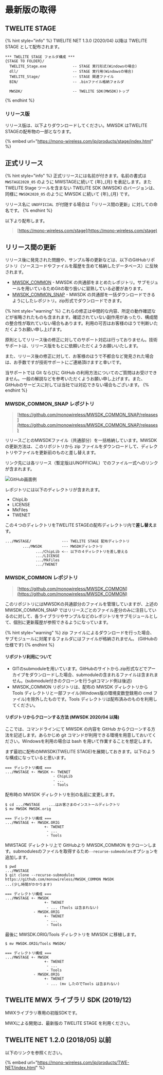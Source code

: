 # 最新版の取得

## TWELITE STAGE

{% hint style="info" %}
TWELITE NET 1.3.0 (2020/04) 以降は TWELITE STAGE として配布されます。

```
*** TWELITE STAGE フォルダ構成 ***
{STAGE TO FOLDER}/
  TWELITE_Stage.exe            -- STAGE 実行形式(Windowsの場合)
  dll/                         -- STAGE 実行用(Windowsの場合)
  TWELITE_Stage/               -- STAGE 関連ファイル
  BIN/                         -- .binファイル格納フォルダ
  
  MWSDK/                       -- TWELITE SDK(MWSDK)トップ
```
{% endhint %}



### リリース版

リリース版は、以下よりダウンロードしてください。MWSDK はTWELITE STAGEの配布物の一部となります。

{% embed url="https://mono-wireless.com/jp/products/stage/index.html" %}



## 正式リリース

{% hint style="info" %}
正式リリースには名前が付きます。名前の書式は `MWSTAGE2020_05` のように MWSTAGEに続いて {年}\_{月} を表記します。また TWELITE Stage ツールを含まない TWELITE SDK (MWSDK) のバージョンは、同様に `MWSDK2020_05` のように MWSDK に続いて  {年}\_{月} です。

リリース名に `UNOFFICIAL `が付随する場合は「リリース間の更新」に対しての命名です。
{% endhint %}

以下より配布します。

> [https://mono-wireless.com/stage](https://mono-wireless.com/stage)



## リリース間の更新

リリース後に発見された問題や、サンプル等の更新などは、以下のGitHubリポジトリ（ソースコードやファイルを履歴を含めて格納したデータベース）に反映されます。

* [MWSDK_COMMON](https://github.com/monowireless/MWSDK_COMMON) - MWSDK の共通部をまとめたレポジトリ。サブモジュールを用いているためGitの取り扱いに習熟している必要があります。
* [MWSDK_COMMON_SNAP](https://github.com/monowireless/MWSDK_COMMON_SNAP) - MWSDK の共通部を一括ダウンロードできるようにしたレポジトリ。zip形式でダウンロードできます。

{% hint style="warning" %}
これらの修正は中間的な内容、所定の動作確認などが省略されたものも含まれます。確認されていない副作用があったり、構成間の整合性が取れていない場合もあります。利用の可否はお客様のほうで判断いただくようお願い申し上げます。

原則としてリリース後の修正に対してのサポート対応は行っておりません。技術サポートは、リリース版をもとに依頼いただくようお願いいたします。

また、リリース後の修正に対して、お客様のほうで不都合など発見された場合は、お手数ですが技術サポートにご連絡頂けますと幸いです。

当サポートでは Git ならびに GitHub の利用方法についてのご質問はお受けできません。一般の解説などを参考いただくようお願い申し上げます。また、GitHubのサービスに対しては当社では対応できない場合もございます。
{% endhint %}



### MWSDK_COMMON_SNAP レポジトリ

> [https://github.com/monowireless/MWSDK_COMMON_SNAP/releases](https://github.com/monowireless/MWSDK_COMMON_SNAP/releases)

リリースごとのMWSDKファイル（共通部分）を一括格納しています。MWSDKの更新方法は、このリポジトリから zip ファイルをダウンロードして、ディレクトリやファイルを更新前のものと差し替えます。



リンク先には各リリース（暫定版はUNOFFICIAL）でのファイル一式へのリンクが含まれます。

![GitHub画面例](<../.gitbook/assets/image (55).png>)

レポジトリには以下のディレクトリが含まれます。

* ChipLib
* LICENSE
* MkFiles
* TWENET

この４つのディレクトリをTWELITE STAGEの配布ディレクトリ内で**差し替え**ます。

```
.../MWSTAGE/              --- TWELITE STAGE 配布ディレクトリ
        .../MWSDK         --- MWSDKディレクトリ
              .../ChipLib <-- 以下の４ディレクトリを差し替える
              .../LICENSE
              .../MkFiles
              .../TWENET
```



### MWSDK_COMMON レポジトリ

> [https://github.com/monowireless/MWSDK_COMMON](https://github.com/monowireless/MWSDK_COMMON)

このリポジトリにはMWSDKの共通部分のファイルを管理していますが、上述の MWSDK_COMMON_SNAP ではリリースごとのファイル差分のみに注目しているのに対して、各ライブラリやサンプルなどのレポジトリをサブモジュールとして、個別に更新履歴が参照できるようになっています。

{% hint style="warning" %}
zip ファイルによるダウンロードを行った場合、サブモジュールに対尾するフォルダにはファイルが格納されません。 (GitHubの仕様です)
{% endhint %}



#### リポジトリ利用について

* GITのsubmoduleを用いています。GitHubのサイトから.zip形式などでアーカイブをダウンロードした場合、submoduleの含まれるファイルは含まれません。(submodule付きのクローンを行うgitコマンド例は後述)
* MWSDK_COMMON リポジトリは、配布の MWSDK ディレクトリから Tools ディレクトリと一部ファイル(Windows版の環境変数登録用の cmd ファイル)を除外したものです。Tools ディレクトリは配布済みのものを利用してください。



#### リポジトリからクローンする方法 (MWSDK 2020/04 以降)

ここでは、コマンドラインにて MWSDK の内容を GitHub からクローンする方法を記述します。あらかじめ git コマンドが利用できる環境を用意しておいてください。Windowsを利用の場合は bash を用いて作業することを想定します。



まず最初に配布のMWSDK(TWELITE STAGE)を展開しておきます。以下のような構成になっていると思います。

```
=== ディレクトリ構成 ===
.../MWSTAGE +- MWSDK +- TWENET
                      - ChipLib
                      - ...
                      - Tools               
```



配布時の MWSDK ディレクトリを別の名前に変更します。

```
$ cd .../MWSTAGE    ...はお客さまのインストールディレクトリ
$ mv MWSDK MWSDK.orig

=== ディレクトリ構成 ===
.../MWSTAGE +- MWSDK.ORIG
                  +- TWENET
                   - ...
                   - Tools 
```



MWSTAGE ディレクトリ上で GitHubより MWSDK_COMMON をクローンします。submodulesのファイルを取得するため`--recurse-submodules`オプションを追加します。

```
$ pwd
.../MWSTAGE
$ git clone --recurse-submodules https://github.com/monowireless/MWSDK_COMMON MWSDK
...(少し時間がかかります)

=== ディレクトリ構成 ===
.../MWSTAGE +- MWSDK
                  +- TWENET
                   - ... (Tools は含まれない)
             - MWSDK.ORIG
                  +- TWENET
                   - ...
                   - Tools 
```



最後に MWSDK.ORIG/Tools ディレクトリを MWSDK に移植します。

```
$ mv MWSDK.ORIG/Tools MWSDK/

=== ディレクトリ構成 ===
.../MWSTAGE +- MWSDK
                  +- TWENET
                   - ...
                   - Tools 
             - MWSDK.ORIG
                  +- TWENET
                   - ... (mv したのでTools は含まれない)
```



## TWELITE MWX ライブラリ SDK (2019/12)

MWXライブラリ専用の初版SDKです。

MWXによる開発は、最新版の TWELITE STAGE を利用ください。



## TWELITE NET 1.2.0 (2018/05) 以前

以下のリンクを参照ください。

{% embed url="https://mono-wireless.com/jp/products/TWE-NET/index.html" %}

